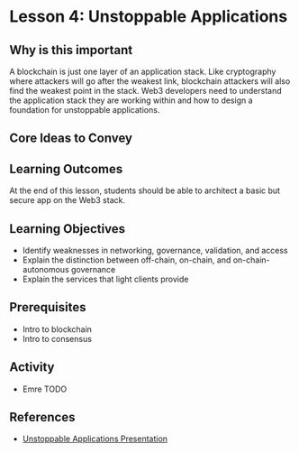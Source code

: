 # Lesson 4: Unstoppable Applications

## Why is this important

A blockchain is just one layer of an application stack. Like cryptography where attackers will go after the weakest link, blockchain attackers will also find the weakest point in the stack. Web3 developers need to understand the application stack they are working within and how to design a foundation for unstoppable applications.

## Core Ideas to Convey



## Learning Outcomes

At the end of this lesson, students should be able to architect a basic but secure app on the Web3 stack.

## Learning Objectives

- Identify weaknesses in networking, governance, validation, and access
- Explain the distinction between off-chain, on-chain, and on-chain-autonomous governance
- Explain the services that light clients provide

## Prerequisites

- Intro to blockchain
- Intro to consensus

## Activity

- Emre TODO

## References

- [Unstoppable Applications Presentation](https://docs.google.com/presentation/d/12CAlrxqnY6ASWI1Tp38FlBn9N9t4sn16fTwhjkxYcVg/edit#slide=id.g84497e2749_0_72)
